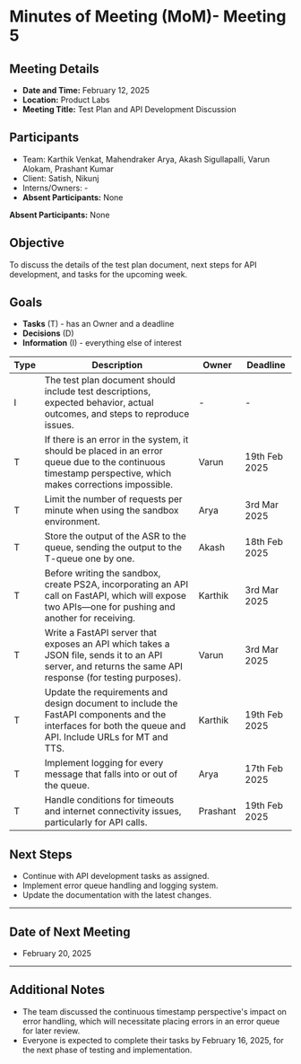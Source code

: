 # Minutes of Meeting (MoM)- Meeting 5

## Meeting Details
- **Date and Time:** February 12, 2025  
- **Location:** Product Labs
- **Meeting Title:** Test Plan and API Development Discussion  

## Participants
- Team: Karthik Venkat, Mahendraker Arya, Akash Sigullapalli, Varun Alokam, Prashant Kumar
- Client: Satish, Nikunj
- Interns/Owners: -
- **Absent Participants:** None
  

**Absent Participants:** None  

## Objective
To discuss the details of the test plan document, next steps for API development, and tasks for the upcoming week.

## Goals
- **Tasks** (T) - has an Owner and a deadline
- **Decisions** (D)  
- **Information** (I) - everything else of interest  

| Type | Description | Owner | Deadline |
|------|-------------|-------|----------|
| I    | The test plan document should include test descriptions, expected behavior, actual outcomes, and steps to reproduce issues. | - | - |
| T    | If there is an error in the system, it should be placed in an error queue due to the continuous timestamp perspective, which makes corrections impossible. | Varun | 19th Feb 2025 |
| T    | Limit the number of requests per minute when using the sandbox environment. | Arya | 3rd Mar 2025 |
| T    | Store the output of the ASR to the queue, sending the output to the T-queue one by one. | Akash | 18th Feb 2025 |
| T    | Before writing the sandbox, create PS2A, incorporating an API call on FastAPI, which will expose two APIs—one for pushing and another for receiving. | Karthik | 3rd Mar 2025 |
| T    | Write a FastAPI server that exposes an API which takes a JSON file, sends it to an API server, and returns the same API response (for testing purposes). | Varun | 3rd Mar 2025 |
| T    | Update the requirements and design document to include the FastAPI components and the interfaces for both the queue and API. Include URLs for MT and TTS. | Karthik | 19th Feb 2025 |
| T    | Implement logging for every message that falls into or out of the queue. | Arya | 17th Feb 2025 |
| T    | Handle conditions for timeouts and internet connectivity issues, particularly for API calls. | Prashant | 19th Feb 2025 |

## Next Steps
- Continue with API development tasks as assigned.
- Implement error queue handling and logging system.
- Update the documentation with the latest changes.

---

## Date of Next Meeting
- February 20, 2025

---

## Additional Notes
- The team discussed the continuous timestamp perspective's impact on error handling, which will necessitate placing errors in an error queue for later review.  
- Everyone is expected to complete their tasks by February 16, 2025, for the next phase of testing and implementation.


